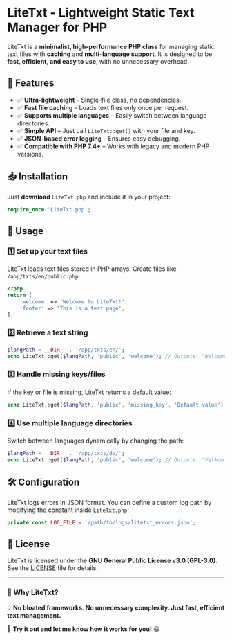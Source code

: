 # LiteTxt - Lightweight Static Text Manager for PHP

LiteTxt is a **minimalist, high-performance PHP class** for managing static text files with **caching** and **multi-language support**. It is designed to be **fast, efficient, and easy to use**, with no unnecessary overhead.

## 🚀 Features
- ✅ **Ultra-lightweight** – Single-file class, no dependencies.
- ✅ **Fast file caching** – Loads text files only once per request.
- ✅ **Supports multiple languages** – Easily switch between language directories.
- ✅ **Simple API** – Just call `LiteTxt::get()` with your file and key.
- ✅ **JSON-based error logging** – Ensures easy debugging.
- ✅ **Compatible with PHP 7.4+** – Works with legacy and modern PHP versions.

## 📥 Installation
Just **download** `LiteTxt.php` and include it in your project:
```php
require_once 'LiteTxt.php';
```

## 🔧 Usage
### **1️⃣ Set up your text files**
LiteTxt loads text files stored in PHP arrays. Create files like `/app/txts/en/public.php`:
```php
<?php
return [
    'welcome' => 'Welcome to LiteTxt!',
    'footer' => 'This is a test page',
];
```

### **2️⃣ Retrieve a text string**
```php
$langPath = __DIR__ . '/app/txts/en/';
echo LiteTxt::get($langPath, 'public', 'welcome'); // Outputs: "Welcome to LiteTxt!"
```

### **3️⃣ Handle missing keys/files**
If the key or file is missing, LiteTxt returns a default value:
```php
echo LiteTxt::get($langPath, 'public', 'missing_key', 'Default value');
```

### **4️⃣ Use multiple language directories**
Switch between languages dynamically by changing the path:
```php
$langPath = __DIR__ . '/app/txts/da/';
echo LiteTxt::get($langPath, 'public', 'welcome'); // Outputs: "Velkommen til LiteTxt!"
```

## 🛠 Configuration
LiteTxt logs errors in JSON format. You can define a custom log path by modifying the constant inside `LiteTxt.php`:
```php
private const LOG_FILE = '/path/to/logs/litetxt_errors.json';
```

## 📜 License
LiteTxt is licensed under the **GNU General Public License v3.0 (GPL-3.0)**.
See the [LICENSE](LICENSE) file for details.

---

### 🎯 Why LiteTxt?
💡 **No bloated frameworks. No unnecessary complexity. Just fast, efficient text management.**

🚀 **Try it out and let me know how it works for you!** 😃

